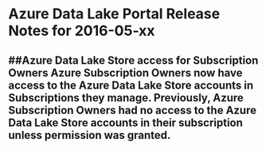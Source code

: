 Azure Data Lake Portal Release Notes for 2016-05-xx
===================================================

##Azure Data Lake Store access for Subscription Owners
Azure Subscription Owners now have access to the Azure Data Lake Store accounts in Subscriptions they manage. Previously, Azure Subscription Owners had no access to the Azure Data Lake Store accounts in their subscription unless permission was granted.
 
-

 

 
